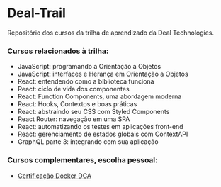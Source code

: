 # Deal-Trail
Repositório dos cursos da trilha de aprendizado da Deal Technologies.

### Cursos relacionados à trilha:
- JavaScript: programando a Orientação a Objetos
- JavaScript: interfaces e Herança em Orientação a Objetos
- React: entendendo como a biblioteca funciona
- React: ciclo de vida dos componentes
- React: Function Components, uma abordagem moderna
- React: Hooks, Contextos e boas práticas
- React: abstraindo seu CSS com Styled Components
- React Router: navegação em uma SPA
- React: automatizando os testes em aplicações front-end
- React: gerenciamento de estados globais com ContextAPI
- GraphQL parte 3: integrando com sua aplicação

### Cursos complementares, escolha pessoal:
- [Certificação Docker DCA](https://cursos.alura.com.br/formacao-docker-dca)